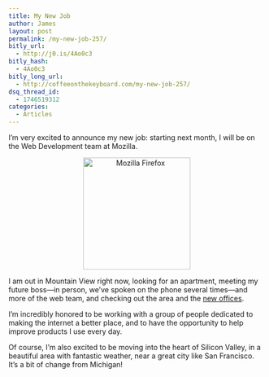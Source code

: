 ```yaml
---
title: My New Job
author: James
layout: post
permalink: /my-new-job-257/
bitly_url:
  - http://j0.is/4Ao0c3
bitly_hash:
  - 4Ao0c3
bitly_long_url:
  - http://coffeeonthekeyboard.com/my-new-job-257/
dsq_thread_id:
  - 1746519312
categories:
  - Articles
---
```

I&#8217;m very excited to announce my new job: starting next month, I will be on the Web Development team at Mozilla.

<p style="text-align: center;">
  <img class="aligncenter size-full wp-image-260" title="Mozilla Firefox" src="http://coffeeonthekeyboard.com/wp-content/uploads/2009/07/logo-only.png" alt="Mozilla Firefox" width="211" height="220" />
</p>

<p style="text-align: center;">
  <p style="text-align: left;">
    I am out in Mountain View right now, looking for an apartment, meeting my future boss—in person, we&#8217;ve spoken on the phone several times—and more of the web team, and checking out the area and the <a href="http://www.flickr.com/photos/osunick/sets/72157619367256703/">new offices</a>.
  </p>
  
  <p style="text-align: left;">
    I&#8217;m incredibly honored to be working with a group of people dedicated to making the internet a better place, and to have the opportunity to help improve products I use every day.
  </p>
  
  <p style="text-align: left;">
    Of course, I&#8217;m also excited to be moving into the heart of Silicon Valley, in a beautiful area with fantastic weather, near a great city like San Francisco. It&#8217;s a bit of change from Michigan!
  </p>